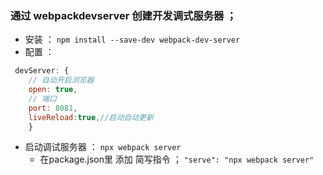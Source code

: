 ### 通过 webpackdevserver 创建开发调式服务器 ；
- 安装 ： `npm install --save-dev webpack-dev-server`
- 配置 ： 
```js
 devServer: {
  	// 自动开启浏览器
  	open: true,
  	// 端口
  	port: 8081,
    liveReload:true,//启动自动更新
	}
```
- 启动调试服务器 ： `npx webpack server`
    -  在package.json里 添加 简写指令 ； ` "serve": "npx webpack server" `
